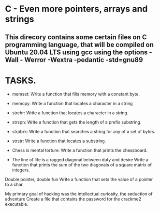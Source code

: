 # C - Even more pointers, arrays and strings 

## This direcory contains some certain files on C programming language, that will be compiled on Ubuntu 20.04 LTS using gcc using the options -Wall - Werror -Wextra -pedantic -std=gnu89

# TASKS.

- memset: 
Write a function that fills memory with a constant byte.

- memcpy: 
Write a function that locates a character in a string

- strchr: 
Write a function that locates a character in a string.

- strspn: 
Write a function that gets the length of a prefix substring.

- strpbrk: 
Write a function that searches a string for any of a set of bytes.

- strstr: 
Write a function that locates a substring.

- Chess is mental torture: 
Write a function that prints the chessboard.

- The line of life is a ragged diagonal between duty and desire
Write a function that prints the sum of the two diagonals of a square matrix of integers.

Double pointer, double fun
Write a function that sets the value of a pointer to a char.

My primary goal of hacking was the intellectual curiosity, the seduction of adventure
Create a file that contains the password for the crackme2 executable.
